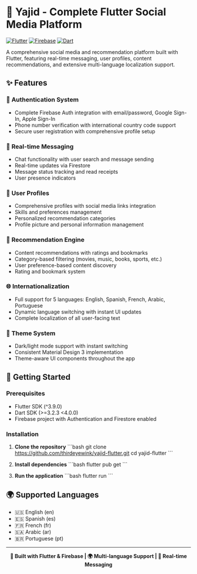 # 🚀 Yajid - Complete Flutter Social Media Platform

[![Flutter](https://img.shields.io/badge/Flutter-02569B?style=for-the-badge&logo=flutter&logoColor=white)](https://flutter.dev/)
[![Firebase](https://img.shields.io/badge/Firebase-039BE5?style=for-the-badge&logo=Firebase&logoColor=white)](https://firebase.google.com/)
[![Dart](https://img.shields.io/badge/Dart-0175C2?style=for-the-badge&logo=dart&logoColor=white)](https://dart.dev/)

A comprehensive social media and recommendation platform built with Flutter, featuring real-time messaging, user profiles, content recommendations, and extensive multi-language localization support.

## ✨ Features

### 🔐 **Authentication System**
- Complete Firebase Auth integration with email/password, Google Sign-In, Apple Sign-In
- Phone number verification with international country code support
- Secure user registration with comprehensive profile setup

### 💬 **Real-time Messaging**
- Chat functionality with user search and message sending
- Real-time updates via Firestore
- Message status tracking and read receipts
- User presence indicators

### 👤 **User Profiles**
- Comprehensive profiles with social media links integration
- Skills and preferences management
- Personalized recommendation categories
- Profile picture and personal information management

### 🎯 **Recommendation Engine**
- Content recommendations with ratings and bookmarks
- Category-based filtering (movies, music, books, sports, etc.)
- User preference-based content discovery
- Rating and bookmark system

### 🌐 **Internationalization**
- Full support for 5 languages: English, Spanish, French, Arabic, Portuguese
- Dynamic language switching with instant UI updates
- Complete localization of all user-facing text

### 🎨 **Theme System**
- Dark/light mode support with instant switching
- Consistent Material Design 3 implementation
- Theme-aware UI components throughout the app

## 🚀 Getting Started

### Prerequisites
- Flutter SDK (^3.9.0)
- Dart SDK (>=3.2.3 <4.0.0)
- Firebase project with Authentication and Firestore enabled

### Installation

1. **Clone the repository**
   \`\`\`bash
   git clone https://github.com/thirdeyewink/yajid-flutter.git
   cd yajid-flutter
   \`\`\`

2. **Install dependencies**
   \`\`\`bash
   flutter pub get
   \`\`\`

3. **Run the application**
   \`\`\`bash
   flutter run
   \`\`\`

## 🌍 Supported Languages

- 🇺🇸 English (en)
- 🇪🇸 Spanish (es)
- 🇫🇷 French (fr)
- 🇸🇦 Arabic (ar)
- 🇧🇷 Portuguese (pt)

---

<div align="center">
  <b>🚀 Built with Flutter & Firebase | 🌍 Multi-language Support | 💬 Real-time Messaging</b>
</div>
